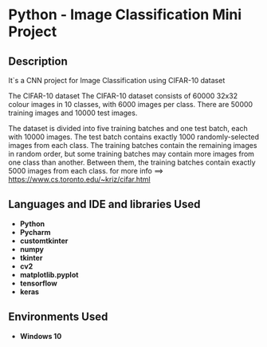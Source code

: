<h1>Python - Image Classification Mini Project</h1>


<h2>Description</h2>
It`s a CNN project for Image Classification using CIFAR-10 dataset

The CIFAR-10 dataset
The CIFAR-10 dataset consists of 60000 32x32 colour images in 10 classes, with 6000 images per class. There are 50000 training images and 10000 test images.

The dataset is divided into five training batches and one test batch, each with 10000 images. The test batch contains exactly 1000 randomly-selected images from each class. The training batches contain the remaining images in random order, but some training batches may contain more images from one class than another. Between them, the training batches contain exactly 5000 images from each class.
for more info ==> https://www.cs.toronto.edu/~kriz/cifar.html
<br />


<h2>Languages and IDE and libraries Used</h2>

- <b>Python</b>
- <b>Pycharm</b>
- <b>customtkinter</b>
- <b>numpy</b>
- <b>tkinter</b>
- <b>cv2</b>
- <b>matplotlib.pyplot</b>
- <b>tensorflow</b>
- <b>keras</b>

<h2>Environments Used </h2>

- <b>Windows 10</b>
